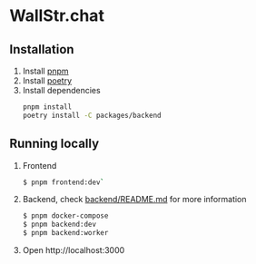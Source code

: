 # WallStr.chat

## Installation

1. Install [pnpm](https://pnpm.io/installation#using-npm)
2. Install [poetry](https://python-poetry.org/docs/#installation)
3. Install dependencies
   ```bash
   pnpm install
   poetry install -C packages/backend
   ```

## Running locally

1. Frontend
   ```bash
   $ pnpm frontend:dev`
   ```
2. Backend, check [backend/README.md](packages/backend/README.md) for more information
   ```bash
   $ pnpm docker-compose
   $ pnpm backend:dev
   $ pnpm backend:worker
   ```
3. Open http://localhost:3000
